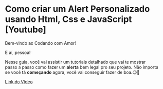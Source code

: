 # Como criar um Alert Personalizado usando Html, Css e JavaScript [Youtube]

Bem-vindo ao Codando com Amor! 

E aí, pessoal! 

Nesse guia, você vai assistir um tutoriais detalhado que vai te mostrar passo a passo como 
fazer um __alerta__ bem legal pro seu projeto.  Não importa se você tá __começando__ agora, você vai 
conseguir fazer de boa.😉🚀

[Link do Vídeo](https://www.youtube.com/watch?v=1bSzhwx5onU&t=1s)
